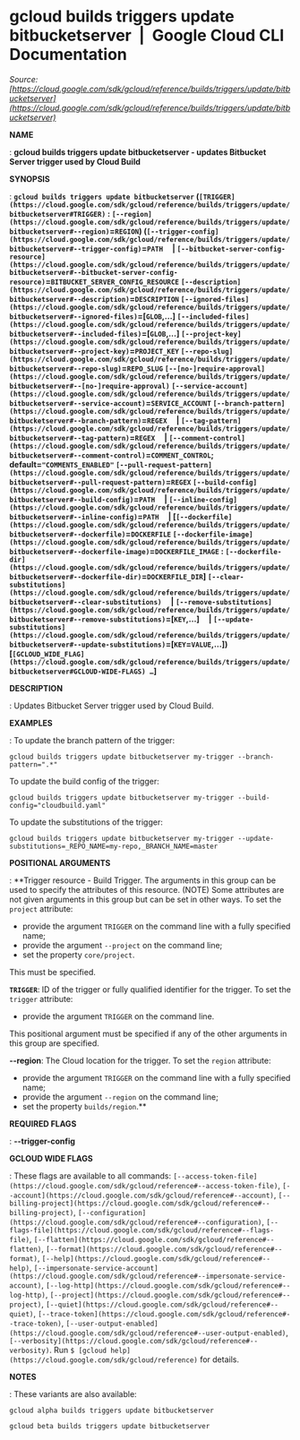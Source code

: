 # gcloud builds triggers update bitbucketserver  |  Google Cloud CLI Documentation

*Source: [https://cloud.google.com/sdk/gcloud/reference/builds/triggers/update/bitbucketserver](https://cloud.google.com/sdk/gcloud/reference/builds/triggers/update/bitbucketserver)*

**NAME**

: **gcloud builds triggers update bitbucketserver - updates Bitbucket Server trigger used by Cloud Build**

**SYNOPSIS**

: **`gcloud builds triggers update bitbucketserver` (`[TRIGGER](https://cloud.google.com/sdk/gcloud/reference/builds/triggers/update/bitbucketserver#TRIGGER)` : `[--region](https://cloud.google.com/sdk/gcloud/reference/builds/triggers/update/bitbucketserver#--region)`=`REGION`) (`[--trigger-config](https://cloud.google.com/sdk/gcloud/reference/builds/triggers/update/bitbucketserver#--trigger-config)`=`PATH`     | `[--bitbucket-server-config-resource](https://cloud.google.com/sdk/gcloud/reference/builds/triggers/update/bitbucketserver#--bitbucket-server-config-resource)`=`BITBUCKET_SERVER_CONFIG_RESOURCE` `[--description](https://cloud.google.com/sdk/gcloud/reference/builds/triggers/update/bitbucketserver#--description)`=`DESCRIPTION` `[--ignored-files](https://cloud.google.com/sdk/gcloud/reference/builds/triggers/update/bitbucketserver#--ignored-files)`=[`GLOB`,…] `[--included-files](https://cloud.google.com/sdk/gcloud/reference/builds/triggers/update/bitbucketserver#--included-files)`=[`GLOB`,…] `[--project-key](https://cloud.google.com/sdk/gcloud/reference/builds/triggers/update/bitbucketserver#--project-key)`=`PROJECT_KEY` `[--repo-slug](https://cloud.google.com/sdk/gcloud/reference/builds/triggers/update/bitbucketserver#--repo-slug)`=`REPO_SLUG` `[--[no-]require-approval](https://cloud.google.com/sdk/gcloud/reference/builds/triggers/update/bitbucketserver#--[no-]require-approval)` `[--service-account](https://cloud.google.com/sdk/gcloud/reference/builds/triggers/update/bitbucketserver#--service-account)`=`SERVICE_ACCOUNT` `[--branch-pattern](https://cloud.google.com/sdk/gcloud/reference/builds/triggers/update/bitbucketserver#--branch-pattern)`=`REGEX`     | `[--tag-pattern](https://cloud.google.com/sdk/gcloud/reference/builds/triggers/update/bitbucketserver#--tag-pattern)`=`REGEX`     | `[--comment-control](https://cloud.google.com/sdk/gcloud/reference/builds/triggers/update/bitbucketserver#--comment-control)`=`COMMENT_CONTROL`; default=`"COMMENTS_ENABLED"` `[--pull-request-pattern](https://cloud.google.com/sdk/gcloud/reference/builds/triggers/update/bitbucketserver#--pull-request-pattern)`=`REGEX` `[--build-config](https://cloud.google.com/sdk/gcloud/reference/builds/triggers/update/bitbucketserver#--build-config)`=`PATH`     | `[--inline-config](https://cloud.google.com/sdk/gcloud/reference/builds/triggers/update/bitbucketserver#--inline-config)`=`PATH`     | [`[--dockerfile](https://cloud.google.com/sdk/gcloud/reference/builds/triggers/update/bitbucketserver#--dockerfile)`=`DOCKERFILE` `[--dockerfile-image](https://cloud.google.com/sdk/gcloud/reference/builds/triggers/update/bitbucketserver#--dockerfile-image)`=`DOCKERFILE_IMAGE` : `[--dockerfile-dir](https://cloud.google.com/sdk/gcloud/reference/builds/triggers/update/bitbucketserver#--dockerfile-dir)`=`DOCKERFILE_DIR`] `[--clear-substitutions](https://cloud.google.com/sdk/gcloud/reference/builds/triggers/update/bitbucketserver#--clear-substitutions)`     | `[--remove-substitutions](https://cloud.google.com/sdk/gcloud/reference/builds/triggers/update/bitbucketserver#--remove-substitutions)`=[`KEY`,…]     | `[--update-substitutions](https://cloud.google.com/sdk/gcloud/reference/builds/triggers/update/bitbucketserver#--update-substitutions)`=[`KEY`=`VALUE`,…]) [`[GCLOUD_WIDE_FLAG](https://cloud.google.com/sdk/gcloud/reference/builds/triggers/update/bitbucketserver#GCLOUD-WIDE-FLAGS) …`]**

**DESCRIPTION**

: Updates Bitbucket Server trigger used by Cloud Build.

**EXAMPLES**

: To update the branch pattern of the trigger:

```
gcloud builds triggers update bitbucketserver my-trigger --branch-pattern=".*"
```

To update the build config of the trigger:

```
gcloud builds triggers update bitbucketserver my-trigger --build-config="cloudbuild.yaml"
```

To update the substitutions of the trigger:
```
gcloud builds triggers update bitbucketserver my-trigger --update-substitutions=_REPO_NAME=my-repo,_BRANCH_NAME=master
```

**POSITIONAL ARGUMENTS**

: **Trigger resource - Build Trigger. The arguments in this group can be used to
specify the attributes of this resource. (NOTE) Some attributes are not given
arguments in this group but can be set in other ways.
To set the `project` attribute:

- provide the argument `TRIGGER` on the command line with a fully
specified name;
- provide the argument `--project` on the command line;
- set the property `core/project`.

This must be specified.

**`TRIGGER`**:
ID of the trigger or fully qualified identifier for the trigger.
To set the `trigger` attribute:

- provide the argument `TRIGGER` on the command line.

This positional argument must be specified if any of the other arguments in this
group are specified.

**--region**:
The Cloud location for the trigger.
To set the `region` attribute:

- provide the argument `TRIGGER` on the command line with a fully
specified name;
- provide the argument `--region` on the command line;
- set the property `builds/region`.**

**REQUIRED FLAGS**

: **--trigger-config**

**GCLOUD WIDE FLAGS**

: These flags are available to all commands: `[--access-token-file](https://cloud.google.com/sdk/gcloud/reference#--access-token-file)`,
`[--account](https://cloud.google.com/sdk/gcloud/reference#--account)`, `[--billing-project](https://cloud.google.com/sdk/gcloud/reference#--billing-project)`,
`[--configuration](https://cloud.google.com/sdk/gcloud/reference#--configuration)`,
`[--flags-file](https://cloud.google.com/sdk/gcloud/reference#--flags-file)`,
`[--flatten](https://cloud.google.com/sdk/gcloud/reference#--flatten)`, `[--format](https://cloud.google.com/sdk/gcloud/reference#--format)`, `[--help](https://cloud.google.com/sdk/gcloud/reference#--help)`, `[--impersonate-service-account](https://cloud.google.com/sdk/gcloud/reference#--impersonate-service-account)`,
`[--log-http](https://cloud.google.com/sdk/gcloud/reference#--log-http)`,
`[--project](https://cloud.google.com/sdk/gcloud/reference#--project)`, `[--quiet](https://cloud.google.com/sdk/gcloud/reference#--quiet)`, `[--trace-token](https://cloud.google.com/sdk/gcloud/reference#--trace-token)`, `[--user-output-enabled](https://cloud.google.com/sdk/gcloud/reference#--user-output-enabled)`,
`[--verbosity](https://cloud.google.com/sdk/gcloud/reference#--verbosity)`.
Run `$ [gcloud help](https://cloud.google.com/sdk/gcloud/reference)` for details.

**NOTES**

: These variants are also available:

```
gcloud alpha builds triggers update bitbucketserver
```

```
gcloud beta builds triggers update bitbucketserver
```
